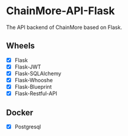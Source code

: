 # ChainMore-API-Flask
The API backend of ChainMore based on Flask.

## Wheels
- [x] Flask
- [x] Flask-JWT
- [x] Flask-SQLAlchemy
- [x] Flask-Whooshe
- [x] Flask-Blueprint
- [x] Flask-Restful-API

## Docker
- [x] Postgresql